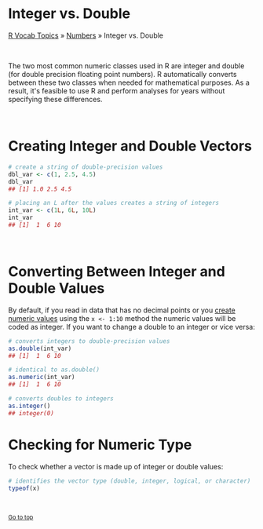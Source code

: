 # Integer vs. Double

[R Vocab Topics](index) &#187; [Numbers](numbers) &#187; Integer vs. Double

<br>

The two most common numeric classes used in R are integer and double (for double precision floating point numbers).  R automatically converts between these two classes when needed for mathematical purposes.  As a result, it's feasible to use R and perform analyses for years without specifying these differences.

<br>

# Creating Integer and Double Vectors

```r
# create a string of double-precision values
dbl_var <- c(1, 2.5, 4.5)  
dbl_var
## [1] 1.0 2.5 4.5

# placing an L after the values creates a string of integers
int_var <- c(1L, 6L, 10L)
int_var
## [1]  1  6 10
```

<br>

# Converting Between Integer and Double Values
By default, if you read in data that has no decimal points or you [create numeric values](generating_sequence_numbers) using the `x <- 1:10` method the numeric values will be coded as integer.  If you want to change a double to an integer or vice versa: 


```r
# converts integers to double-precision values
as.double(int_var)     
## [1]  1  6 10

# identical to as.double()
as.numeric(int_var)    
## [1]  1  6 10

# converts doubles to integers
as.integer()           
## integer(0)
```

# Checking for Numeric Type
To check whether a vector is made up of integer or double values:


```r
# identifies the vector type (double, integer, logical, or character)
typeof(x)     
```

<br>

<small><a href="#">Go to top</a></small>

